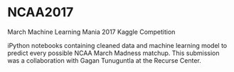 # NCAA2017
March Machine Learning Mania 2017 Kaggle Competition

iPython notebooks containing cleaned data and machine learning model to predict every possible NCAA March Madness matchup.
This submission was a collaboration with Gagan Tunuguntla at the Recurse Center.
